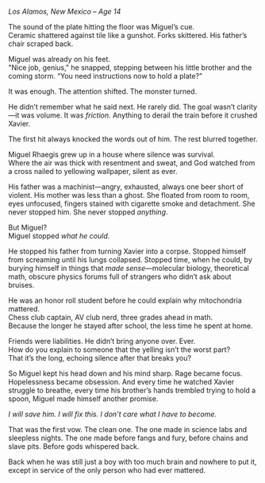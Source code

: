 
_Los Alamos, New Mexico – Age 14_

The sound of the plate hitting the floor was Miguel’s cue.  
Ceramic shattered against tile like a gunshot. Forks skittered. His father’s chair scraped back.

Miguel was already on his feet.  
"Nice job, genius," he snapped, stepping between his little brother and the coming storm. “You need instructions now to hold a plate?”

It was enough. The attention shifted. The monster turned.

He didn’t remember what he said next. He rarely did. The goal wasn’t clarity—it was volume. It was _friction_. Anything to derail the train before it crushed Xavier.

The first hit always knocked the words out of him. The rest blurred together.


Miguel Rhaegis grew up in a house where silence was survival.  
Where the air was thick with resentment and sweat, and God watched from a cross nailed to yellowing wallpaper, silent as ever.

His father was a machinist—angry, exhausted, always one beer short of violent. His mother was less than a ghost. She floated from room to room, eyes unfocused, fingers stained with cigarette smoke and detachment. She never stopped him. She never stopped _anything_.

But Miguel?  
Miguel stopped _what he could_.

He stopped his father from turning Xavier into a corpse. Stopped himself from screaming until his lungs collapsed. Stopped time, when he could, by burying himself in things that _made sense_—molecular biology, theoretical math, obscure physics forums full of strangers who didn’t ask about bruises.

He was an honor roll student before he could explain why mitochondria mattered.  
Chess club captain, AV club nerd, three grades ahead in math.  
Because the longer he stayed after school, the less time he spent at home.

Friends were liabilities. He didn’t bring anyone over. Ever.  
How do you explain to someone that the yelling isn’t the worst part?  
That it’s the long, echoing silence after that breaks you?

So Miguel kept his head down and his mind sharp. Rage became focus. Hopelessness became obsession. And every time he watched Xavier struggle to breathe, every time his brother’s hands trembled trying to hold a spoon, Miguel made himself another promise.

_I will save him. I will fix this. I don’t care what I have to become._

That was the first vow. The clean one. The one made in science labs and sleepless nights. The one made before fangs and fury, before chains and slave pits. Before gods whispered back.

Back when he was still just a boy with too much brain and nowhere to put it, except in service of the only person who had ever mattered.